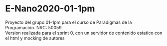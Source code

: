 # E-Nano2020-01-1pm
Proyecto del grupo 01-1pm para el curso de Paradigmas de la Programación. NRC: 50059.  
Version realizada para el sprint 0, con un servidor de contenido estatico con el html y mocking de autores
